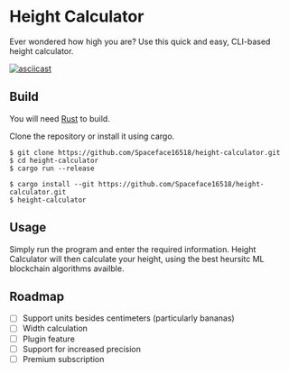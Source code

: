# Height Calculator

Ever wondered how high you are? Use this quick and easy, CLI-based height calculator.

[![asciicast](https://asciinema.org/a/507064.svg)](https://asciinema.org/a/507064)

## Build

You will need [Rust](https://www.rust-lang.org/tools/install) to build.

Clone the repository or install it using cargo.

```
$ git clone https://github.com/Spaceface16518/height-calculator.git
$ cd height-calculator
$ cargo run --release
```

```
$ cargo install --git https://github.com/Spaceface16518/height-calculator.git
$ height-calculator
```

## Usage

Simply run the program and enter the required information. Height Calculator will then calculate your height, using the best heursitc ML blockchain algorithms availble.

## Roadmap

- [ ] Support units besides centimeters (particularly bananas)
- [ ] Width calculation
- [ ] Plugin feature
- [ ] Support for increased precision
- [ ] Premium subscription
